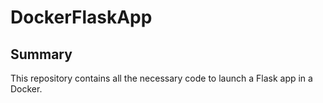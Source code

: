 # DockerFlaskApp

## Summary

This repository contains all the necessary code to launch a Flask app in a Docker.

